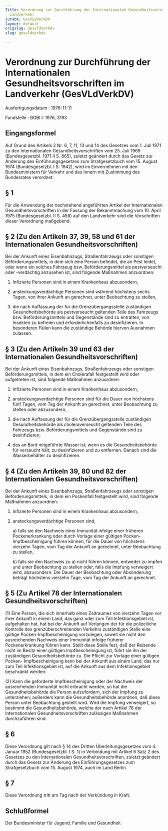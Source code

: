 ```yaml
---
Title: Verordnung zur Durchführung der Internationalen Gesundheitsvorschriften im
  Landverkehr
jurabk: GesVLdVerkDV
layout: default
origslug: gesvldverkdv
slug: gesvldverkdv

---
```


# Verordnung zur Durchführung der Internationalen Gesundheitsvorschriften im Landverkehr (GesVLdVerkDV)

Ausfertigungsdatum
:   1976-11-11

Fundstelle
:   BGBl I: 1976, 3193

## Eingangsformel

Auf Grund des Artikels 2 Nr. 6, 7, 11, 13 und 14 des Gesetzes vom 1.
Juli 1971 zu den Internationalen Gesundheitsvorschriften vom 25. Juli
1969 (Bundesgesetzbl. 1971 II S. 865), zuletzt geändert durch das
Gesetz zur Änderung des Einführungsgesetzes zum Strafgesetzbuch vom
15\. August 1974 (Bundesgesetzbl. I S. 1942), wird im Einvernehmen mit
den Bundesministern für Verkehr und des Innern mit Zustimmung des
Bundesrates verordnet:

## § 1

Für die Anwendung der nachstehend angeführten Artikel der
Internationalen Gesundheitsvorschriften in der Fassung der
Bekanntmachung vom 10. April 1975 (Bundesgesetzbl. II S. 456) auf den
Landverkehr sind die Vorschriften dieser Verordnung maßgebend.

## § 2 (Zu den Artikeln 37, 39, 58 und 61 der Internationalen Gesundheitsvorschriften)

Bei der Ankunft eines Eisenbahnzugs, Straßenfahrzeugs oder sonstigen
Beförderungsmittels, in dem sich eine Person befindet, die an Pest
leidet, oder wenn ein solches Fahrzeug bzw. Beförderungsmittel als
pestverseucht oder -verdächtig anzusehen ist, sind folgende Maßnahmen
anzuordnen:

1.  Infizierte Personen sind in einem Krankenhaus abzusondern,


2.  ansteckungsverdächtige Personen sind während höchstens sechs Tagen,
    von ihrer Ankunft an gerechnet, unter Beobachtung zu stellen,


3.  die nach Auffassung der für die Grenzübergangsstelle zuständigen
    Gesundheitsbehörde als pestverseucht geltenden Teile des Fahrzeugs
    bzw. Beförderungsmittels und Gegenstände sind zu entratten, von
    Insekten zu befreien und erforderlichenfalls zu desinfizieren. In
    besonderen Fällen kann die zuständige Behörde hiervon Ausnahmen
    zulassen.

## § 3 (Zu den Artikeln 39 und 63 der Internationalen Gesundheitsvorschriften)

Bei der Ankunft eines Eisenbahnzugs, Straßenfahrzeugs oder sonstigen
Beförderungsmittels, in dem ein Cholerafall festgestellt wird oder
aufgetreten ist, sind folgende Maßnahmen anzuordnen:

1.  Infizierte Personen sind in einem Krankenhaus abzusondern,


2.  ansteckungsverdächtige Personen sind für die Dauer von höchstens fünf
    Tagen, vom Tag der Ankunft an gerechnet, unter Beobachtung zu stellen
    oder abzusondern,


3.  die nach Auffassung der für die Grenzübergangsstelle zuständigen
    Gesundheitsbehörde als choleraverseucht geltenden Teile des Fahrzeugs
    bzw. Beförderungsmittels und Gegenstände sind zu desinfizieren;


4.  das an Bord mitgeführte Wasser ist, wenn es die Gesundheitsbehörde für
    verseucht hält, zu desinfizieren und zu entfernen. Danach sind die
    Wasserbehälter zu desinfizieren.

## § 4 (Zu den Artikeln 39, 80 und 82 der Internationalen Gesundheitsvorschriften)

Bei der Ankunft eines Eisenbahnzugs, Straßenfahrzeugs oder sonstigen
Beförderungsmittels, in dem ein Pockenfall festgestellt wird, sind
folgende Maßnahmen anzuordnen:

1.  Infizierte Personen sind in einem Krankenhaus abzusondern,


2.  ansteckungsverdächtige Personen sind,

    a)  falls sie den Nachweis einer Immunität infolge einer früheren
        Pockenerkrankung oder durch Vorlage einer gültigen Pocken-
        Impfbescheinigung führen können, für die Dauer von höchstens vierzehn
        Tagen, vom Tag der Ankunft an gerechnet, unter Beobachtung zu stellen,


    b)  falls sie den Nachweis zu a) nicht führen können, entweder zu impfen
        und unter Beobachtung zu stellen oder, falls die Impfung verweigert
        wird, abzusondern. Die Dauer der Beobachtung oder Absonderung beträgt
        höchstens vierzehn Tage, vom Tag der Ankunft an gerechnet.

## § 5 (Zu Artikel 78 der Internationalen Gesundheitsvorschriften)

(1) Eine Person, die sich innerhalb eines Zeitraumes von vierzehn
Tagen vor ihrer Ankunft in einem Land, das ganz oder zum Teil
Infektionsgebiet ist, aufgehalten hat, hat bei der Ankunft auf
Verlangen der für die polizeiliche Kontrolle des grenzüberschreitenden
Verkehrs zuständigen Stelle eine gültige Pocken-Impfbescheinigung
vorzulegen, soweit sie nicht den ausreichenden Nachweis einer
Immunität infolge früherer Pockenerkrankung führen kann. Stellt diese
Stelle fest, daß der Reisende nicht im Besitz einer gültigen
Impfbescheinigung ist, führt sie ihn der zuständigen
Gesundheitsbehörde zu. Die Pflicht zur Vorlage einer gültigen Pocken-
Impfbescheinigung kann bei der Ankunft aus einem Land, das nur zum
Teil Infektionsgebiet ist, auf die Ankunft aus dem Infektionsgebiet
beschränkt werden.

(2) Kann die geforderte Impfbescheinigung oder der Nachweis der
ausreichenden Immunität nicht erbracht werden, so hat die
Gesundheitsbehörde die Person aufzufordern, sich der Impfung zu
unterziehen; außerdem kann die Gesundheitsbehörde anordnen, daß diese
Person unter Beobachtung gestellt wird. Wird die Impfung verweigert,
so bestimmt die Gesundheitsbehörde, welche der nach Artikel 78 der
Internationalen Gesundheitsvorschriften zulässigen Maßnahmen
durchzuführen sind.

## § 6

Diese Verordnung gilt nach § 14 des Dritten Überleitungsgesetzes vom
4\. Januar 1952 (Bundesgesetzbl. I S. 1) in Verbindung mit Artikel 6
Satz 2 des Gesetzes zu den Internationalen Gesundheitsvorschriften,
zuletzt geändert durch das Gesetz zur Änderung des Einführungsgesetzes
zum Strafgesetzbuch vom 15. August 1974, auch im Land Berlin.

## § 7

Diese Verordnung tritt am Tag nach der Verkündung in Kraft.

## Schlußformel

Der Bundesminister für Jugend, Familie und Gesundheit

